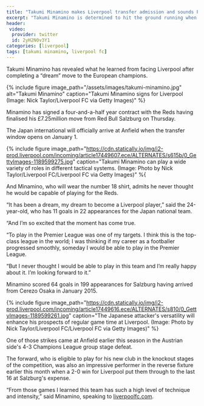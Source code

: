 ```yaml
---
title: "Takumi Minamino makes Liverpool transfer admission and sounds Premier League and Champions League vow"
excerpt: "Takumi Minamino is determined to hit the ground running when he officially becomes a Liverpool player on January 1, as he aims to bring his trophy-winning habit with him from Red Bull Salzburg."
header:
 video:
  provider: twitter
  id: 2yH2N0v3Y1 
categories: [liverpool]
tags: [takumi minamino, liverpool fc]
---
```

Takumi Minamino has revealed what he learned from facing Liverpool after completing a “dream” move to the European champions.

{% include figure image_path="/assets/images/takumi-minamino.jpg" alt="Takumi Minamino" caption="Takumi Minamino signs for Liverpool (Image: Nick Taylor/Liverpool FC via Getty Images)" %}

Minamino has signed a four-and-a-half year contract with the Reds having finalised his £7.25million move from Red Bull Salzburg on Thursday.

The Japan international will officially arrive at Anfield when the transfer window opens on January 1.

{% include figure image_path="https://cdn.statically.io/img/i2-prod.liverpool.com/incoming/article17449607.ece/ALTERNATES/s615b/0_GettyImages-1189599275.jpg" caption="Takumi Minamino can play a wide variety of roles in different tactical systems. (Image: Photo by Nick Taylor/Liverpool FC/Liverpool FC via Getty Images)" %{

And Minamino, who will wear the number 18 shirt, admits he never thought he would be capable of playing for the Reds.

“It has been a dream, my dream to become a Liverpool player,” said the 24-year-old, who has 11 goals in 22 appearances for the Japan national team.

“And I’m so excited that the moment has come true.

“To play in the Premier League was one of my targets. I think this is the top-class league in the world; I was thinking if my career as a footballer progressed smoothly, someday I would be able to play in the Premier League.

“But I never thought I would be able to play in this team and I’m really happy about it. I’m looking forward to it.”

Minamino scored 64 goals in 199 appearances for Salzburg having arrived from Cerezo Osaka in January 2015.

{% include figure image_path="https://cdn.statically.io/img/i2-prod.liverpool.com/incoming/article17449616.ece/ALTERNATES/s810/0_GettyImages-1189599261.jpg" caption="The Japanese attacker's versatility will enhance his prospects of regular game time at Liverpool. (Image: Photo by Nick Taylor/Liverpool FC/Liverpool FC via Getty Images)" %}

One of those strikes came at Anfield earlier this season in the Austrian side's 4-3 Champions League group stage defeat.

The forward, who is eligible to play for his new club in the knockout stages of the competition, was also an impressive performer in the reverse fixture earlier this month when a 2-0 win for Liverpool put them through to the last 16 at Salzburg's expense.

“From those games I learned this team has such a high level of technique and intensity,” said Minamino, speaking to [liverpoolfc.com](https://www.liverpoolfc.com/news/first-team/379061-takumi-minamino-first-liverpool-interview).
